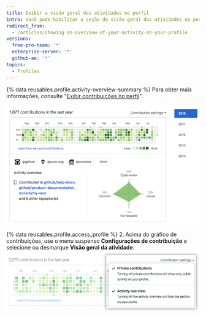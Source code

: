 ```yaml
---
title: Exibir a visão geral das atividades no perfil
intro: Você pode habilitar a seção de visão geral das atividades no perfil para fornecer aos visualizadores mais contexto sobre os tipos de contribuições feitas.
redirect_from:
  - /articles/showing-an-overview-of-your-activity-on-your-profile
versions:
  free-pro-team: '*'
  enterprise-server: '*'
  github-ae: '*'
topics:
  - Profiles
---
```


{% data reusables.profile.activity-overview-summary %} Para obter mais informações, consulte "[Exibir contribuições no perfil](/articles/viewing-contributions-on-your-profile)".

![Seção Visão geral de atividade no perfil](/assets/images/help/profile/activity-overview-section.png)

{% data reusables.profile.access_profile %}
2. Acima do gráfico de contribuições, use o menu suspenso **Configurações de contribuição** e selecione ou desmarque **Visão geral da atividade**. ![Habilitar a visão geral das atividades no menu suspenso de configurações de contribuição](/assets/images/help/profile/activity-overview.png)
